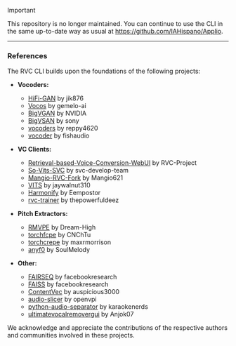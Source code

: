 > [!IMPORTANT]  
> This repository is no longer maintained. You can continue to use the CLI in the same up-to-date way as usual at https://github.com/IAHispano/Applio.

---

### References

The RVC CLI builds upon the foundations of the following projects:

- **Vocoders:**

  - [HiFi-GAN](https://github.com/jik876/hifi-gan) by jik876
  - [Vocos](https://github.com/gemelo-ai/vocos) by gemelo-ai
  - [BigVGAN](https://github.com/NVIDIA/BigVGAN) by NVIDIA
  - [BigVSAN](https://github.com/sony/bigvsan) by sony
  - [vocoders](https://github.com/reppy4620/vocoders) by reppy4620
  - [vocoder](https://github.com/fishaudio/vocoder) by fishaudio

- **VC Clients:**

  - [Retrieval-based-Voice-Conversion-WebUI](https://github.com/RVC-Project/Retrieval-based-Voice-Conversion-WebUI) by RVC-Project
  - [So-Vits-SVC](https://github.com/svc-develop-team/so-vits-svc) by svc-develop-team
  - [Mangio-RVC-Fork](https://github.com/Mangio621/Mangio-RVC-Fork) by Mangio621
  - [VITS](https://github.com/jaywalnut310/vits) by jaywalnut310
  - [Harmonify](https://huggingface.co/Eempostor/Harmonify) by Eempostor
  - [rvc-trainer](https://github.com/thepowerfuldeez/rvc-trainer) by thepowerfuldeez

- **Pitch Extractors:**

  - [RMVPE](https://github.com/Dream-High/RMVPE) by Dream-High
  - [torchfcpe](https://github.com/CNChTu/FCPE) by CNChTu
  - [torchcrepe](https://github.com/maxrmorrison/torchcrepe) by maxrmorrison
  - [anyf0](https://github.com/SoulMelody/anyf0) by SoulMelody

- **Other:**
  - [FAIRSEQ](https://github.com/facebookresearch/fairseq) by facebookresearch
  - [FAISS](https://github.com/facebookresearch/faiss) by facebookresearch
  - [ContentVec](https://github.com/auspicious3000/contentvec/) by auspicious3000
  - [audio-slicer](https://github.com/openvpi/audio-slicer) by openvpi
  - [python-audio-separator](https://github.com/karaokenerds/python-audio-separator) by karaokenerds
  - [ultimatevocalremovergui](https://github.com/Anjok07/ultimatevocalremovergui) by Anjok07

We acknowledge and appreciate the contributions of the respective authors and communities involved in these projects.
